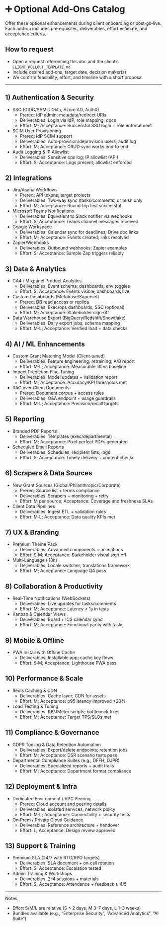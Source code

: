 # ➕ Optional Add‑Ons Catalog

Offer these optional enhancements during client onboarding or post‑go‑live. Each add‑on includes prerequisites, deliverables, effort estimate, and acceptance criteria.

## How to request
- Open a request referencing this doc and the client’s `CLIENT_ROLLOUT_TEMPLATE.md`
- Include desired add‑ons, target date, decision maker(s)
- We confirm feasibility, effort, and timeline with a short proposal

---

## 1) Authentication & Security
- SSO (OIDC/SAML: Okta, Azure AD, Auth0)
  - Prereq: IdP admin; metadata/redirect URIs
  - Deliverables: Login via IdP; role mapping; docs
  - Effort: M; Acceptance: Successful SSO login + role enforcement
- SCIM User Provisioning
  - Prereq: IdP SCIM support
  - Deliverables: Auto‑provision/deprovision users; audit log
  - Effort: M; Acceptance: CRUD sync works end‑to‑end
- Audit Logging & IP Allowlist
  - Deliverables: Sensitive ops log; IP allowlist (API)
  - Effort: S; Acceptance: Logs present; allowlist enforced

## 2) Integrations
- Jira/Asana Workflows
  - Prereq: API tokens; target projects
  - Deliverables: Two‑way sync (tasks/comments) or push only
  - Effort: M; Acceptance: Round‑trip test successful
- Microsoft Teams Notifications
  - Deliverables: Equivalent to Slack notifier via webhooks
  - Effort: S; Acceptance: Teams channel messages received
- Google Workspace
  - Deliverables: Calendar sync for deadlines; Drive doc links
  - Effort: M; Acceptance: Events created; links resolved
- Zapier/Webhooks
  - Deliverables: Outbound webhooks; Zapier examples
  - Effort: S; Acceptance: Sample Zap triggers reliably

## 3) Data & Analytics
- GA4 / Mixpanel Product Analytics
  - Deliverables: Event schema; dashboards; env toggles
  - Effort: S; Acceptance: Events visible; dashboards live
- Custom Dashboards (Metabase/Superset)
  - Prereq: DB read access or replica
  - Deliverables: Exec/ops dashboards; SSO (optional)
  - Effort: M; Acceptance: Stakeholder sign‑off
- Data Warehouse Export (BigQuery/Redshift/Snowflake)
  - Deliverables: Daily export jobs; schema mapping
  - Effort: M‑L; Acceptance: Verified load + data checks

## 4) AI / ML Enhancements
- Custom Grant Matching Model (Client‑tuned)
  - Deliverables: Feature engineering; retraining; A/B report
  - Effort: M‑L; Acceptance: Measurable lift vs baseline
- Impact Prediction Fine‑Tuning
  - Deliverables: Model updates + validation report
  - Effort: M; Acceptance: Accuracy/KPI thresholds met
- RAG over Client Documents
  - Prereq: Document corpus + access rules
  - Deliverables: Q&A endpoint + usage guardrails
  - Effort: M‑L; Acceptance: Precision/recall targets

## 5) Reporting
- Branded PDF Reports
  - Deliverables: Templates (exec/departmental)
  - Effort: M; Acceptance: Pixel‑perfect PDFs generated
- Scheduled Email Reports
  - Deliverables: Schedules; recipient lists; logs
  - Effort: S; Acceptance: Timely delivery + content checks

## 6) Scrapers & Data Sources
- New Grant Sources (Global/Philanthropic/Corporate)
  - Prereq: Source list + terms compliance
  - Deliverables: Scrapers + monitoring + retry
  - Effort: M per source; Acceptance: Coverage and freshness SLAs
- Client Data Pipelines
  - Deliverables: Ingest ETL + validation rules
  - Effort: M‑L; Acceptance: Data quality KPIs met

## 7) UX & Branding
- Premium Theme Pack
  - Deliverables: Advanced components + animations
  - Effort: S‑M; Acceptance: Stakeholder visual sign‑off
- Multi‑Language (i18n)
  - Deliverables: Locale switcher; translations framework
  - Effort: M; Acceptance: Language QA pass

## 8) Collaboration & Productivity
- Real‑Time Notifications (WebSockets)
  - Deliverables: Live updates for tasks/comments
  - Effort: M; Acceptance: Latency < 1s in tests
- Kanban & Calendar Views
  - Deliverables: Board + ICS calendar sync
  - Effort: M; Acceptance: Functional parity with tasks

## 9) Mobile & Offline
- PWA Install with Offline Cache
  - Deliverables: Installable app; cache key flows
  - Effort: S‑M; Acceptance: Lighthouse PWA pass

## 10) Performance & Scale
- Redis Caching & CDN
  - Deliverables: Cache layer; CDN for assets
  - Effort: M; Acceptance: p95 latency improved >20%
- Load Testing & Tuning
  - Deliverables: K6/JMeter scripts; bottleneck fixes
  - Effort: M; Acceptance: Target TPS/SLOs met

## 11) Compliance & Governance
- GDPR Tooling & Data Retention Automation
  - Deliverables: Export/delete endpoints; retention jobs
  - Effort: M; Acceptance: DSR scenario tests pass
- Departmental Compliance Suites (e.g., DFFH, DJPR)
  - Deliverables: Specialized reports + audit trails
  - Effort: M; Acceptance: Department format compliance

## 12) Deployment & Infra
- Dedicated Environment / VPC Peering
  - Prereq: Cloud account and peering details
  - Deliverables: Isolated services; network policy
  - Effort: M‑L; Acceptance: Connectivity + security tests
- On‑Prem / Private Cloud Guidance
  - Deliverables: Reference architecture + handover
  - Effort: L; Acceptance: Design review approved

## 13) Support & Training
- Premium SLA (24/7 with RTO/RPO targets)
  - Deliverables: SLA document + on‑call rotation
  - Effort: S; Acceptance: Escalation tested
- Admin Training & Workshops
  - Deliverables: 2–4 sessions + materials
  - Effort: S; Acceptance: Attendance + feedback ≥ 4/5

---

Notes
- Effort S/M/L are relative (S ≤ 2 days, M 3–7 days, L 1–3 weeks)
- Bundles available (e.g., “Enterprise Security”, “Advanced Analytics”, “AI Suite”)
